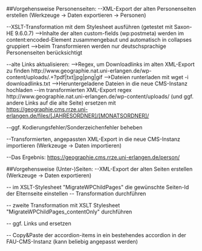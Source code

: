 ##Vorgehensweise Personenseiten:
--XML-Export der alten Personenseiten erstellen (Werkzeuge -> Daten exportieren -> Personen)

--XSLT-Transformation mit dem Stylesheet ausführen (getestet mit Saxon-HE 9.6.0.7)
-->Inhalte der alten custom-fields (wp:postmeta) werden im content:encoded-Element zusammengebaut und automatisch in collapses gruppiert
-->beim Transformieren werden nur deutschsprachige Personenseiten berücksichtigt

--alte Links aktualisieren:
-->Regex, um Downloadlinks im alten XML-Export zu finden
http:\/\/www\.geographie\.nat\.uni-erlangen\.de\/wp-content\/uploads\/.+?pdf|txt|jpg|png|gif
-->Dateien runterladen mit
wget -i downloadlinks.txt
-->Heruntergeladene Dateien in die neue CMS-Instanz hochladen
--im transformierten XML-Export regex http:\/\/www\.geographie\.nat\.uni-erlangen\.de\/wp-content\/uploads\/ (und ggf. andere Links auf die alte Seite) ersetzen mit https://geographie.cms.rrze.uni-erlangen.de/files/[JAHRESORDNER]/[MONATSORDNER]/

--ggf. Kodierungsfehler/Sonderzeichenfehler beheben

--Transformierten, angepassten XML-Export in die neue CMS-Instanz importieren (Werkzeuge -> Daten importieren)

--Das Ergebnis: https://geographie.cms.rrze.uni-erlangen.de/person/

##Vorgehensweise (Unter-)Seiten:
--XML-Export der alten Seiten erstellen (Werkzeuge -> Daten exportieren)

-- im XSLT-Stylesheet "MigrateWPChildPages" die gewünschte Seiten-Id der Elternseite einstellen
-- Transformation durchführen

-- zweite Transformation mit XSLT Stylesheet "MigrateWPChildPages_contentOnly" durchführen

-- ggf. Links und ersetzen

-- Copy&Paste der accordion-items in ein bestehendes accordion in der FAU-CMS-Instanz (kann beliebig angepasst werden)
